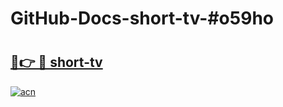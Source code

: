 # GitHub-Docs-short-tv-#o59ho

# <h2><a href="https://andorid.site?title=short-tv&ref=07A">🔗👉 🔴 short-tv</a></h2>

[![acn](https://github.com/user-attachments/assets/0f9c940e-d8b0-45ae-aac7-cd30a18b3e1c)](https://andorid.site?title=short-tv&ref=07A)

